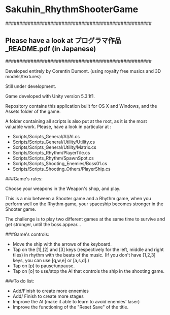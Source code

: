 # Sakuhin_RhythmShooterGame

####################################################
## Please have a look at プログラマ作品_README.pdf (in Japanese) ##
####################################################

Developed entirely by Corentin Dumont.
(using royalty free musics and 3D models/textures)

Still under development.

Game developed with Unity version 5.3.1f1.

Repository contains this application built for OS X and Windows, and the Assets folder of the game.

A folder containing all scripts is also put at the root, as it is the most valuable work.
Please, have a look in particular at :
- Scripts/Scripts_General/AI/AI.cs
- Scripts/Scripts_General/Utility/Utility.cs
- Scripts/Scripts_General/Utility/Matrix.cs
- Scripts/Scripts_Rhythm/PlayerTile.cs
- Scripts/Scripts_Rhythm/SpawnSpot.cs
- Scripts/Scripts_Shooting_Enemies/Boss01.cs
- Scripts/Scripts_Shooting_Others/PlayerShip.cs

###Game's rules:

Choose your weapons in the Weapon's shop, and play.

This is a mix between a Shooter game and a Rhythm game, when you perform well on the Rhythm game, your spaceship becomes stronger in the Shooter game.

The challenge is to play two different games at the same time to survive and get stronger, until the boss appear...

###Game's controls:

- Move the ship with the arrows of the keyboard.
- Tap on the [1],[2] and [3] keys (respectively for the left, middle and right tiles) in rhythm with the beats of the music. (If you don't have [1,2,3] keys, you can use [q,w,e] or [a,s,d].)
- Tap on [p] to pause/unpause.
- Tap on [o] to use/stop the AI that controls the ship in the shooting game.

###To do list:

- Add/Finish to create more ennemies
- Add/ Finish to create more stages
- Improve the AI (make it able to learn to avoid enemies' laser)
- Improve the functioning of the "Reset Save" of the title.
